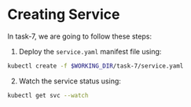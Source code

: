 # Creating Service
In task-7, we are going to follow these steps:

1. Deploy the `service.yaml` manifest file using:
```bash
kubectl create -f $WORKING_DIR/task-7/service.yaml
```
2. Watch the service status using:
```bash
kubectl get svc --watch
```
